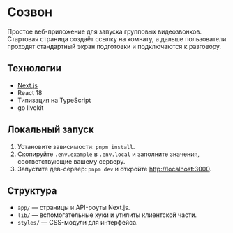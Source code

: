 # Созвон
Простое веб-приложение для запуска групповых видеозвонков. Стартовая страница создаёт ссылку на комнату, а дальше пользователи проходят стандартный экран подготовки и подключаются к разговору.

## Технологии

- [Next.js](https://nextjs.org/)
- React 18
- Типизация на TypeScript
- go livekit

## Локальный запуск

1. Установите зависимости: `pnpm install`.
2. Скопируйте `.env.example` в `.env.local` и заполните значения, соответствующие вашему серверу.
3. Запустите дев-сервер: `pnpm dev` и откройте [http://localhost:3000](http://localhost:3000).

## Структура

- `app/` — страницы и API-роуты Next.js.
- `lib/` — вспомогательные хуки и утилиты клиентской части.
- `styles/` — CSS-модули для интерфейса.
